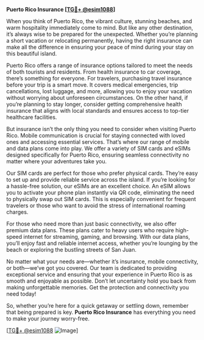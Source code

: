 **Puerto Rico Insurance [[TG💪+ @esim1088](https://t.me/s/esim1088)]**

When you think of Puerto Rico, the vibrant culture, stunning beaches, and warm hospitality immediately come to mind. But like any other destination, it’s always wise to be prepared for the unexpected. Whether you’re planning a short vacation or relocating permanently, having the right insurance can make all the difference in ensuring your peace of mind during your stay on this beautiful island.

Puerto Rico offers a range of insurance options tailored to meet the needs of both tourists and residents. From health insurance to car coverage, there’s something for everyone. For travelers, purchasing travel insurance before your trip is a smart move. It covers medical emergencies, trip cancellations, lost luggage, and more, allowing you to enjoy your vacation without worrying about unforeseen circumstances. On the other hand, if you’re planning to stay longer, consider getting comprehensive health insurance that aligns with local standards and ensures access to top-tier healthcare facilities.

But insurance isn’t the only thing you need to consider when visiting Puerto Rico. Mobile communication is crucial for staying connected with loved ones and accessing essential services. That’s where our range of mobile and data plans come into play. We offer a variety of SIM cards and eSIMs designed specifically for Puerto Rico, ensuring seamless connectivity no matter where your adventures take you.

Our SIM cards are perfect for those who prefer physical cards. They’re easy to set up and provide reliable service across the island. If you’re looking for a hassle-free solution, our eSIMs are an excellent choice. An eSIM allows you to activate your phone plan instantly via QR code, eliminating the need to physically swap out SIM cards. This is especially convenient for frequent travelers or those who want to avoid the stress of international roaming charges.

For those who need more than just basic connectivity, we also offer premium data plans. These plans cater to heavy users who require high-speed internet for streaming, gaming, and browsing. With our data plans, you’ll enjoy fast and reliable internet access, whether you’re lounging by the beach or exploring the bustling streets of San Juan.

No matter what your needs are—whether it’s insurance, mobile connectivity, or both—we’ve got you covered. Our team is dedicated to providing exceptional service and ensuring that your experience in Puerto Rico is as smooth and enjoyable as possible. Don’t let uncertainty hold you back from making unforgettable memories. Get the protection and connectivity you need today!

So, whether you’re here for a quick getaway or settling down, remember that being prepared is key. **Puerto Rico Insurance** has everything you need to make your journey worry-free. 

[[TG💪+ @esim1088](https://t.me/s/esim1088) ![Image](https://i.postimg.cc/Y0z9fWf4/image.png)]